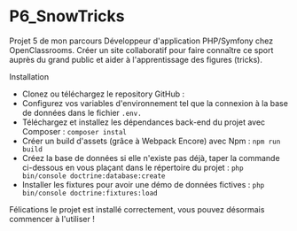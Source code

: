 # P6_SnowTricks
Projet 5 de mon parcours Développeur d'application PHP/Symfony chez OpenClassrooms.  Créer un site collaboratif pour faire connaître ce sport auprès du grand public et aider à l'apprentissage des figures (tricks).

Installation

*   Clonez ou téléchargez le repository GitHub :
*   Configurez vos variables d'environnement tel que la connexion à la base de données dans le fichier ```.env.```
*   Téléchargez et installez les dépendances back-end du projet avec Composer : ```composer instal```
*   Créer un build d'assets (grâce à Webpack Encore) avec Npm : ```npm run build```
*   Créez la base de données si elle n'existe pas déjà, taper la commande ci-dessous en vous plaçant dans le répertoire du projet : ```php bin/console doctrine:database:create```
*   Installer les fixtures pour avoir une démo de données fictives : ```php bin/console doctrine:fixtures:load```

Félications le projet est installé correctement, vous pouvez désormais commencer à l'utiliser !
